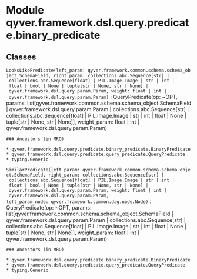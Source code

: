 Module qyver.framework.dsl.query.predicate.binary_predicate
=================================================================

Classes
-------

`LooksLikePredicate(left_param: qyver.framework.common.schema.schema_object.SchemaField, right_param: collections.abc.Sequence[str] | collections.abc.Sequence[float] | PIL.Image.Image | str | int | float | bool | None | tuple[str | None, str | None] | qyver.framework.dsl.query.param.Param, weight: float | int | qyver.framework.dsl.query.param.Param)`
:   QueryPredicate(op: ~OPT, params: list[qyver.framework.common.schema.schema_object.SchemaField | qyver.framework.dsl.query.param.Param | collections.abc.Sequence[str] | collections.abc.Sequence[float] | PIL.Image.Image | str | int | float | None | tuple[str | None, str | None]], weight_param: float | int | qyver.framework.dsl.query.param.Param)

    ### Ancestors (in MRO)

    * qyver.framework.dsl.query.predicate.binary_predicate.BinaryPredicate
    * qyver.framework.dsl.query.predicate.query_predicate.QueryPredicate
    * typing.Generic

`SimilarPredicate(left_param: qyver.framework.common.schema.schema_object.SchemaField, right_param: collections.abc.Sequence[str] | collections.abc.Sequence[float] | PIL.Image.Image | str | int | float | bool | None | tuple[str | None, str | None] | qyver.framework.dsl.query.param.Param, weight: float | int | qyver.framework.dsl.query.param.Param, left_param_node: qyver.framework.common.dag.node.Node)`
:   QueryPredicate(op: ~OPT, params: list[qyver.framework.common.schema.schema_object.SchemaField | qyver.framework.dsl.query.param.Param | collections.abc.Sequence[str] | collections.abc.Sequence[float] | PIL.Image.Image | str | int | float | None | tuple[str | None, str | None]], weight_param: float | int | qyver.framework.dsl.query.param.Param)

    ### Ancestors (in MRO)

    * qyver.framework.dsl.query.predicate.binary_predicate.BinaryPredicate
    * qyver.framework.dsl.query.predicate.query_predicate.QueryPredicate
    * typing.Generic
